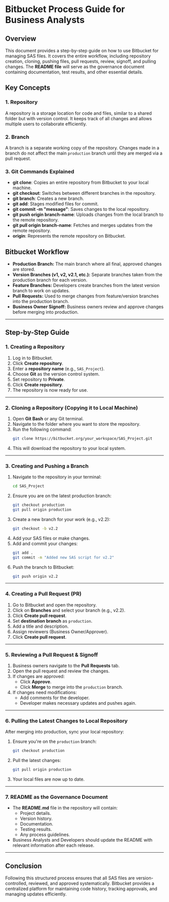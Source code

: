 # **Bitbucket Process Guide for Business Analysts**

## **Overview**
This document provides a step-by-step guide on how to use Bitbucket for managing SAS files. It covers the entire workflow, including repository creation, cloning, pushing files, pull requests, review, signoff, and pulling changes. The **README file** will serve as the governance document containing documentation, test results, and other essential details.

## **Key Concepts**
### **1. Repository**
A repository is a storage location for code and files, similar to a shared folder but with version control. It keeps track of all changes and allows multiple users to collaborate efficiently.

### **2. Branch**
A branch is a separate working copy of the repository. Changes made in a branch do not affect the main `production` branch until they are merged via a pull request.

### **3. Git Commands Explained**
- **git clone**: Copies an entire repository from Bitbucket to your local machine.
- **git checkout**: Switches between different branches in the repository.
- **git branch**: Creates a new branch.
- **git add**: Stages modified files for commit.
- **git commit -m "message"**: Saves changes to the local repository.
- **git push origin branch-name**: Uploads changes from the local branch to the remote repository.
- **git pull origin branch-name**: Fetches and merges updates from the remote repository.
- **origin**: Represents the remote repository on Bitbucket.

## **Bitbucket Workflow**
- **Production Branch:** The main branch where all final, approved changes are stored.
- **Version Branches (v1, v2, v2.1, etc.):** Separate branches taken from the production branch for each version.
- **Feature Branches:** Developers create branches from the latest version branch to work on updates.
- **Pull Requests:** Used to merge changes from feature/version branches into the production branch.
- **Business Owner Signoff:** Business owners review and approve changes before merging into production.

---
## **Step-by-Step Guide**

### **1. Creating a Repository**
1. Log in to Bitbucket.
2. Click **Create repository**.
3. Enter a **repository name** (e.g., `SAS_Project`).
4. Choose **Git** as the version control system.
5. Set repository to **Private**.
6. Click **Create repository**.
7. The repository is now ready for use.

---
### **2. Cloning a Repository (Copying it to Local Machine)**
1. Open **Git Bash** or any Git terminal.
2. Navigate to the folder where you want to store the repository.
3. Run the following command:
   ```bash
   git clone https://bitbucket.org/your_workspace/SAS_Project.git
   ```
4. This will download the repository to your local system.

---
### **3. Creating and Pushing a Branch**
1. Navigate to the repository in your terminal:
   ```bash
   cd SAS_Project
   ```
2. Ensure you are on the latest production branch:
   ```bash
   git checkout production
   git pull origin production
   ```
3. Create a new branch for your work (e.g., v2.2):
   ```bash
   git checkout -b v2.2
   ```
4. Add your SAS files or make changes.
5. Add and commit your changes:
   ```bash
   git add .
   git commit -m "Added new SAS script for v2.2"
   ```
6. Push the branch to Bitbucket:
   ```bash
   git push origin v2.2
   ```

---
### **4. Creating a Pull Request (PR)**
1. Go to Bitbucket and open the repository.
2. Click on **Branches** and select your branch (e.g., v2.2).
3. Click **Create pull request**.
4. Set **destination branch** as `production`.
5. Add a title and description.
6. Assign reviewers (Business Owner/Approver).
7. Click **Create pull request**.

---
### **5. Reviewing a Pull Request & Signoff**
1. Business owners navigate to the **Pull Requests** tab.
2. Open the pull request and review the changes.
3. If changes are approved:
   - Click **Approve**.
   - Click **Merge** to merge into the `production` branch.
4. If changes need modifications:
   - Add comments for the developer.
   - Developer makes necessary updates and pushes again.

---
### **6. Pulling the Latest Changes to Local Repository**
After merging into production, sync your local repository:
1. Ensure you're on the `production` branch:
   ```bash
   git checkout production
   ```
2. Pull the latest changes:
   ```bash
   git pull origin production
   ```
3. Your local files are now up to date.

---
### **7. README as the Governance Document**
- The **README.md** file in the repository will contain:
  - Project details.
  - Version history.
  - Documentation.
  - Testing results.
  - Any process guidelines.
- Business Analysts and Developers should update the README with relevant information after each release.

---
## **Conclusion**
Following this structured process ensures that all SAS files are version-controlled, reviewed, and approved systematically. Bitbucket provides a centralized platform for maintaining code history, tracking approvals, and managing updates efficiently.

